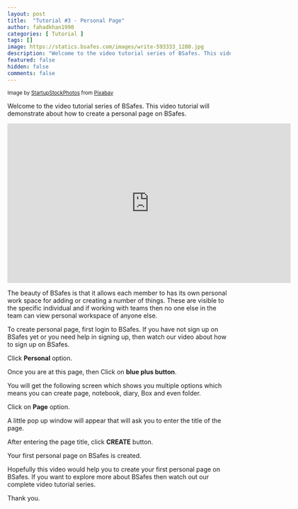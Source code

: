 ```yaml
---
layout: post
title:  "Tutorial #3 - Personal Page"
author: fahadkhan1990 
categories: [ Tutorial ]
tags: []
image: https://statics.bsafes.com/images/write-593333_1280.jpg 
description: "Welcome to the video tutorial series of BSafes. This video tutorial will demonstrate about how to create a personal page on BSafes."
featured: false 
hidden: false 
comments: false
---
```

<sup>Image by <a href="https://pixabay.com/users/StartupStockPhotos-690514/?utm_source=link-attribution&amp;utm_medium=referral&amp;utm_campaign=image&amp;utm_content=593333">StartupStockPhotos</a> from <a href="https://pixabay.com/?utm_source=link-attribution&amp;utm_medium=referral&amp;utm_campaign=image&amp;utm_content=593333">Pixabay</a></sup>

Welcome to the video tutorial series of BSafes. This video tutorial will demonstrate about how to create a personal page on BSafes. 

<iframe width="640" height="360" src="https://www.youtube.com/embed/gLJBAuxJyKQ" frameborder="0" allow="accelerometer; autoplay; encrypted-media; gyroscope; picture-in-picture" allowfullscreen></iframe>

The beauty of BSafes is that it allows each member to has its own personal work space for adding or creating a number of things. These are visible to the specific individual and if working with teams then no one else in the team can view personal workspace of anyone else.

To create personal page, first login to BSafes. If you have not sign up on BSafes yet or you need help in signing up, then watch our video about how to sign up on BSafes.   

Click **Personal** option.

Once you are at this page, then Click on **blue plus button**.

You will get the following screen which shows you multiple options which means you can create page, notebook, diary, Box and even folder.

Click on **Page** option.

A little pop up window will appear that will ask you to enter the title of the page.

After entering the page title, click **CREATE** button.

Your first personal page on BSafes is created. 

Hopefully this video would help you to create your first personal page on BSafes. If you want to explore more about BSafes then watch out our complete video tutorial series.

Thank you.


